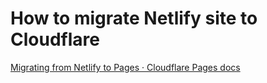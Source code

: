 # How to migrate Netlify site to Cloudflare

[Migrating from Netlify to Pages · Cloudflare Pages docs](https://developers.cloudflare.com/pages/migrations/migrating-from-netlify)

